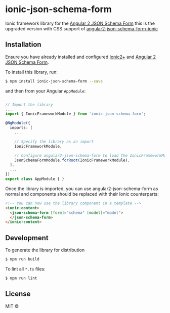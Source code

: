 # ionic-json-schema-form

Ionic framework library for the [Angular 2 JSON Schema Form](https://github.com/dschnelldavis/angular2-json-schema-form) this is the upgraded version with CSS support of [angular2-json-schema-form-ionic](https://github.com/jessehon/angular2-json-schema-form-ionic) 

## Installation

Ensure you have already installed and configured [Ionic2+](https://ionicframework.com/getting-started#cli) and [Angular 2 JSON Schema Form](https://github.com/dschnelldavis/angular2-json-schema-form).

To install this library, run:

```bash
$ npm install ionic-json-schema-form --save
```

and then from your Angular `AppModule`:

```typescript

// Import the library
...
import { IonicFrameworkModule } from 'ionic-json-schema-form';

@NgModule({
  imports: [
    ...

    // Specify the library as an import
    IonicFrameworkModule,

    // Configure angular2-json-schema-form to load the IonicFrameworkModule
    JsonSchemaFormModule.forRoot(IonicFrameworkModule),
  ],
  ...
})
export class AppModule { }
```

Once the library is imported, you can use angular2-json-schema-form as normal and components should
be replaced with their Ionic counterparts:

```html
<!-- You can now use the library component in a template -->
<ionic-content>
  <json-schema-form [form]="schema" [model]="model">
  </json-schema-form>
</ionic-content>
```

## Development

To generate the library for distribution

```bash
$ npm run build
```

To lint all `*.ts` files:

```bash
$ npm run lint
```

## License

MIT ©

